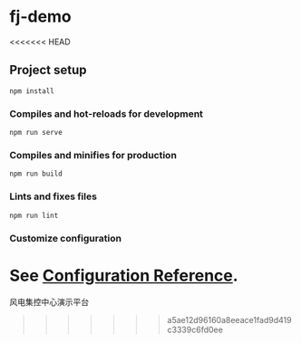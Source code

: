 # fj-demo
<<<<<<< HEAD

## Project setup
```
npm install
```

### Compiles and hot-reloads for development
```
npm run serve
```

### Compiles and minifies for production
```
npm run build
```

### Lints and fixes files
```
npm run lint
```

### Customize configuration
See [Configuration Reference](https://cli.vuejs.org/config/).
=======
风电集控中心演示平台
>>>>>>> a5ae12d96160a8eeace1fad9d419c3339c6fd0ee
